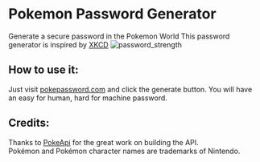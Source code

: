 # Pokemon Password Generator
Generate a secure password in the Pokemon World
This password generator is inspired by [XKCD](https://xkcd.com/936/)
![password_strength](https://github.com/maiobarbero/pokemon-password-generator/assets/66015486/e0237a09-f964-4a43-8e3c-c2b27e411cdb)

## How to use it:
Just visit [pokepassword.com](https://www.pokepassword.com/) and click the generate button. You will have an easy for human, hard for machine password.

## Credits:
Thanks to [PokeApi](https://pokeapi.co/) for the great work on building the API.</br>
Pokémon and Pokémon character names are trademarks of Nintendo.
